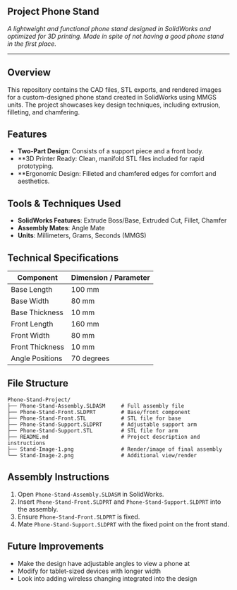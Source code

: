 ## Project Phone Stand

*A lightweight and functional phone stand designed in SolidWorks and optimized for 3D printing. Made in spite of not having a good phone stand in the first place.*

---

## Overview

This repository contains the CAD files, STL exports, and rendered images for a custom-designed phone stand created in SolidWorks using MMGS units. The project showcases key design techniques, including extrusion, filleting, and chamfering.

## Features

* **Two-Part Design**: Consists of a support piece and a front body.
* **3D Printer Ready: Clean, manifold STL files included for rapid prototyping.
* **Ergonomic Design: Filleted and chamfered edges for comfort and aesthetics.

## Tools & Techniques Used

* **SolidWorks Features**: Extrude Boss/Base, Extruded Cut, Fillet, Chamfer
* **Assembly Mates**: Angle Mate
* **Units**: Millimeters, Grams, Seconds (MMGS)

## Technical Specifications

| Component             | Dimension / Parameter     |
| --------------------- | ------------------------- |
| Base Length           |                  100  mm  |
| Base Width            |                   80  mm  |
| Base Thickness        |                   10  mm  |
| Front Length          |                  160  mm  |
| Front Width           |                   80  mm  |
| Front Thickness       |                   10  mm  |
| Angle Positions       |               70 degrees  |


## File Structure
```
Phone-Stand-Project/
├── Phone-Stand-Assembly.SLDASM     # Full assembly file
├── Phone-Stand-Front.SLDPRT        # Base/front component
├── Phone-Stand-Front.STL           # STL file for base
├── Phone-Stand-Support.SLDPRT      # Adjustable support arm
├── Phone-Stand-Support.STL         # STL file for arm
├── README.md                       # Project description and instructions
├── Stand-Image-1.png               # Render/image of final assembly
└── Stand-Image-2.png               # Additional view/render
```

## Assembly Instructions

1. Open `Phone-Stand-Assembly.SLDASM` in SolidWorks.
2. Insert `Phone-Stand-Front.SLDPRT` and `Phone-Stand-Support.SLDPRT` into the assembly.
3. Ensure `Phone-Stand-Front.SLDPRT` is fixed.
4. Mate `Phone-Stand-Support.SLDPRT` with the fixed point on the front stand.

## Future Improvements

* Make the design have adjustable angles to view a phone at
* Modify for tablet-sized devices with longer width
* Look into adding wireless changing integrated into the design

